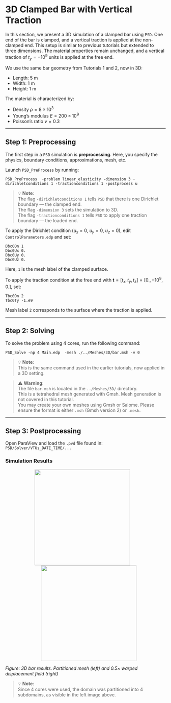 # 3D Clamped Bar with Vertical Traction

In this section, we present a 3D simulation of a clamped bar using `PSD`. One end of the bar is clamped, and a vertical traction is applied at the non-clamped end. This setup is similar to previous tutorials but extended to three dimensions. The material properties remain unchanged, and a vertical traction of $t_y = -10^9$ units is applied at the free end.

We use the same bar geometry from Tutorials 1 and 2, now in 3D:  
- Length: 5 m  
- Width: 1 m  
- Height: 1 m  

The material is characterized by:  
- Density $\rho = 8 \times 10^3$  
- Young’s modulus $E = 200 \times 10^9$  
- Poisson’s ratio $\nu = 0.3$

---

## Step 1: Preprocessing

The first step in a `PSD` simulation is **preprocessing**. Here, you specify the physics, boundary conditions, approximations, mesh, etc.

Launch `PSD_PreProcess` by running:

<pre><code>PSD_PreProcess  -problem linear_elasticity -dimension 3 -dirichletconditions 1 -tractionconditions 1 -postprocess u</code></pre>

> 💡 **Note**:  
> The flag <code>-dirichletconditions 1</code> tells `PSD` that there is one Dirichlet boundary — the clamped end.  
> The flag <code>-dimension 3</code> sets the simulation to 3D.  
> The flag <code>-tractionconditions 1</code> tells `PSD` to apply one traction boundary — the loaded end.

To apply the Dirichlet condition ($u_x = 0,\ u_y = 0,\ u_z = 0$), edit `ControlParameters.edp` and set:

<pre><code>Dbc0On 1
Dbc0Ux 0.
Dbc0Uy 0.
Dbc0Uz 0.</code></pre>

Here, `1` is the mesh label of the clamped surface.

To apply the traction condition at the free end with $\mathbf{t} = [t_x, t_y, t_z] = [0., -10^9, 0.]$, set:

<pre><code>Tbc0On 2
Tbc0Ty -1.e9</code></pre>

Mesh label `2` corresponds to the surface where the traction is applied.

---

## Step 2: Solving

To solve the problem using 4 cores, run the following command:

<pre><code>PSD_Solve -np 4 Main.edp  -mesh ./../Meshes/3D/bar.msh -v 0</code></pre>

> 💡 **Note**:  
> This is the same command used in the earlier tutorials, now applied in a 3D setting.

> ⚠️ **Warning**:  
> The file <code>bar.msh</code> is located in the <code>../Meshes/3D/</code> directory.  
> This is a tetrahedral mesh generated with Gmsh. Mesh generation is not covered in this tutorial.  
> You may create your own meshes using Gmsh or Salome. Please ensure the format is either <code>.msh</code> (Gmsh version 2) or <code>.mesh</code>.

---

## Step 3: Postprocessing

Open ParaView and load the `.pvd` file found in: `PSD/Solver/VTUs_DATE_TIME/...`

### Simulation Results

<div style="text-align: center;">
  <img src="https://github.com/user-attachments/assets/44313bd4-6436-4a9f-9ca5-1e2e35832c3b" width="300" style="margin-right: 20px; vertical-align: middle;" />
  <img src="https://github.com/user-attachments/assets/a8453c65-6254-4d9c-a608-e6e2433dc4aa" width="300" style="margin-left: 20px; vertical-align: middle;" />
</div>

*Figure: 3D bar results. Partitioned mesh (left) and 0.5× warped displacement field (right)*

> 💡 **Note**:  
> Since 4 cores were used, the domain was partitioned into 4 subdomains, as visible in the left image above.
